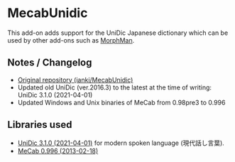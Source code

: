 # MecabUnidic

This add-on adds support for the UniDic Japanese dictionary which can be used by other add-ons such as [MorphMan](https://github.com/landonepps/MorphMan21).

## Notes / Changelog

- [Original repository (ianki/MecabUnidic)](https://github.com/ianki/MecabUnidic)
- Updated old UniDic (ver.2016.3) to the latest at the time of writing: UniDic 3.1.0 (2021-04-01)
- Updated Windows and Unix binaries of MeCab from 0.98pre3 to 0.996

## Libraries used
- [UniDic 3.1.0 (2021-04-01)](https://unidic.ninjal.ac.jp/download#unidic_csj) for modern spoken language (現代話し言葉).
- [MeCab 0.996 (2013-02-18)](https://taku910.github.io/mecab/)

